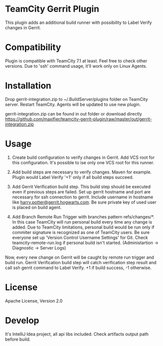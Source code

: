 TeamCity Gerrit Plugin
======================

This plugin adds an additional build runner with possibility to Label Verify changes in Gerrit.

Compatibility
=============

Plugin is compatible with TeamCity 7.1 at least. Feel free to check other versions.
Due to 'ssh' command usage, it'll work only on Linux Agents.

Installation
============
Drop gerrit-integration.zip to ~/.BuildServer/plugins folder on TeamCity server. Restart TeamCity.
Agents will be updated to use new plugin.

gerrit-integration.zip can be found in out folder or download directly
https://github.com/maxifier/teamcity-gerrit-plugin/raw/master/out/gerrit-integration.zip


Usage
=====

1. Create build configuration to verify changes in Gerrit. Add VCS root for this configuration.
   It's possible to ise only one VCS root for this runner.

2. Add build steps are necessary to verify changes. Maven for example. Plugin would Label Verify '+1'
   only if all build steps succeed.

3. Add Gerrit Verification build step. This build step should be executed even if previous steps are failed.
   Set up gerrit hostname and port are necessary for ssh connection to gerrit.
   Include username in hostname like harry.potter@gerrit.hogwarts.com. Be sure private key of used user is placed
   on build agent.
4. Add Branch Remote Run Trigger with branches pattern refs/changes/*. In this case TeamCity will run personal build
   every time any change is added. Due to TeamCity limitations, personal build would be run only if commiter
   signature is recognized as one of TeamCity users. Be sure everyone set up 'Version Control Username Settings' for Git.
   Check teamcity-remote-run.log if personal build isn't started. (Administartion -> Diagnostic -> Server Logs)


Now, every new change on Gerrit will be caught by remote run trigger and build run. Gerrit Verification build step will
catch verification step result and call ssh gerrit command to Label Verify. +1 if build success, -1 otherwise.


License
=======

Apache License, Version 2.0

Develop
=======

It's IntelliJ Idea project, all api libs included. Check artifacts output path before build.
